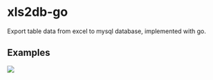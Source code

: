 # xls2db-go
Export table data from excel to mysql database, implemented with go.

## Examples

<img src="https://github.com/cls1991/xls2db-go/blob/master/screenshots/sample.gif?raw=true">
